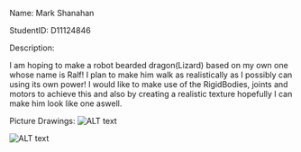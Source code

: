 Name: Mark Shanahan

StudentID: D11124846


Description:

I am hoping to make a robot bearded dragon(Lizard) based on my own one whose name is Ralf! I plan to make him walk as realistically as I possibly can using its own power! I would like to make use of the RigidBodies, joints and motors to achieve this and also by creating a realistic texture hopefully I can make him look like one aswell.

Picture Drawings:
![ALT text](https://www.dropbox.com/s/6lunyt6xihvvp4i/2014-11-07%2012.47.57.jpg?dl=0)
 
![ALT text](https://www.dropbox.com/s/kzf10csyq2swnx5/2014-11-07%2012.39.34.jpg?dl=0)
